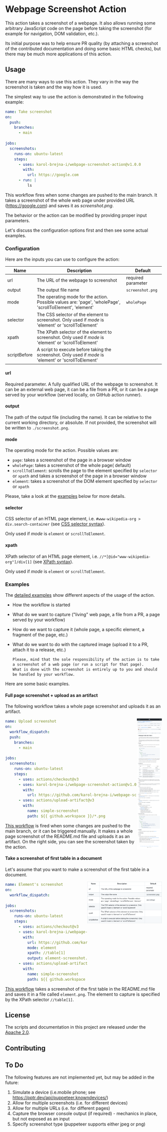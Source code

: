 # Webpage Screenshot Action

This action takes a screenshot of a webpage. 
It also allows running some arbitrary JavaScript code on the 
page before taking the screenshot (for example for navigation, DOM validation, etc.). 

Its initial purpose was to help ensure PR quality
(by  attaching a screenshot of the contributed documentation and doing some basic HTML checks), 
but there may be much more applications of this action. 

## Usage

There are many ways to use this action. 
They vary in the way the screenshot is taken and the way how it is used.

The simplest way to use the action is demonstrated in the following example:

```yaml
name: Take screenshot
on:
  push:
    branches:
      - main

jobs:
  screenshots:
    runs-on: ubuntu-latest
    steps:
      - uses: karol-brejna-i/webpage-screenshot-action@v1.0.0
        with:
          url: https://google.com
      - run: |
          ls
```

This workflow fires when some changes are pushed to the main branch. 
It takes a screenshot of the whole web page under provided URL (https://google.com) and saves it as _screenshot.png_.

The behavior or the action can be modified by providing proper input parameters.

Let's discuss the configuration options first and then see some actual examples. 

### Configuration

Here are the inputs you can use to configure the action:

| Name         | Description                                                                                               | Default            |
|--------------|-----------------------------------------------------------------------------------------------------------|--------------------|
| url          | The URL of the webpage to screenshot                                                                      | required parameter |
| output       | The output file name                                                                                      | `screenshot.png`   |
| mode         | The operating mode for the action. Possible values are: 'page', 'wholePage', 'scrollToElement', 'element' | `wholePage`        |
| selector     | The CSS selector of the element to screenshot. Only used if _mode_ is 'element' or 'scrollToElement'      |                    |
| xpath        | The XPath selector of the element to screenshot. Only used if _mode_ is 'element' or 'scrollToElement'    |                    |
| scriptBefore | A script to execute before taking the screenshot. Only used if _mode_ is 'element' or 'scrollToElement'   |                    |


#### url
Required parameter. A fully qualified URL of the webpage to screenshot.
It can be an external web page, it can be a file from a PR, or it can be a page served by your workflow (served locally, on GitHub action runner).

#### output
The path of the output file (including the name). It can be relative to the current working directory, or absolute.
If not provided, the screenshot will be written to `./screenshot.png`.

#### mode
The operating mode for the action. Possible values are:
- `page`: takes a screenshot of the page in a browser window
- `wholePage`: takes a screenshot of the whole page( default)
- `scrollToElement`: scrolls the page to the element specified by `selector` or `xpath`
   and takes a screenshot of the page in a browser window
- `element`: takes a screenshot of the DOM element specified by `selector` or `xpath`

Please, take a look at the [examples](#examples) below for more details.

#### selector
CSS selector of an HTML page element, i.e. `#www-wikipedia-org > div.search-container` (see [CSS selector syntax](https://developer.mozilla.org/en-US/docs/Web/CSS/CSS_Selectors)). 

Only used if _mode_ is `element` or `scrollToElement`.

#### xpath
XPath selector of an HTML page element, i.e. `//*[@id="www-wikipedia-org"]/div[1]` (see [XPath syntax](https://developer.mozilla.org/en-US/docs/Web/XPath)).

Only used if _mode_ is `element` or `scrollToElement`.

### Examples
The [detailed examples](examples/README.md) show different aspects of the usage of the action.
- How the workflow is started
- What do we want to capture ("living" web page, a file from a PR, a page served by your workflow)
- How do we want to capture it (whole page, a specific element, a fragment of the page, etc.) 
- What do we want to do with the captured image (upload it to a PR, attach it to a release, etc.)


      Please, mind that the sole responsibility of the action is to take 
      a screenshot of a web page (or run a script for that page). 
      What is done with the screenshot is entirely up to you and should be handled by your workflow.

Here are some basic examples.

#### Full page screenshot + upload as an artifact 
The following workflow takes a whole page screenshot and uploads it as an artifact.

<img src="assets/dedicated-chrome-screenshot.png" height="420" alt="My Image" align="right" style="float:right" />

```yaml
name: Upload screenshot
on:
  workflow_dispatch:
  push:
    branches:
      - main

jobs:
  screenshots:
    runs-on: ubuntu-latest
    steps:
      - uses: actions/checkout@v3
      - uses: karol-brejna-i/webpage-screenshot-action@v1.0.0
        with:
          url: https://github.com/karol-brejna-i/webpage-screenshot-action/blob/main/README.md
      - uses: actions/upload-artifact@v3
        with:
          name: simple-screenshot
          path: ${{ github.workspace }}/*.png
```

[This workflow](examples/upload_artifact.yml) is fired when some changes are pushed to the main branch, or it can be triggered manually.
It makes a whole page screenshot of the README.md file and uploads it as an artifact.
On the right side, you can see the screenshot taken by the action.


#### Take a screenshot of first table in a document
Let's assume that you want to make a screenshot of the first table in a document.

<img src="assets/element-screenshot.png" width="240" alt="My Image" align="right" style="float:right" />

```yaml
name: Element's screenshot
on:
  workflow_dispatch:

jobs:
  screenshots:
    runs-on: ubuntu-latest
    steps:
      - uses: actions/checkout@v3
      - uses: karol-brejna-i/webpage-screenshot-action@v1.0.0
        with:
          url: https://github.com/karol-brejna-i/webpage-screenshot-action/blob/main/README.md
          mode: element
          xpath: //table[1]
          output: element-screenshot.png
      - uses: actions/upload-artifact@v3
        with:
          name: simple-screenshot
          path: ${{ github.workspace }}/*.png
```

[This workflow](examples/element.yml) takes a screenshot of the first table in the README.md file and saves it in a file called `element.png`.
The element to capture is specified by the XPath selector `//table[1]`.

## License

The scripts and documentation in this project are released under the [Apache 2.0](LICENSE).

## Contributing

## To Do
The following features are not implemented yet, but may be added in the future:
1. Simulate a device (i.e.mobile phone; see https://pptr.dev/api/puppeteer.knowndevices/)
2. Allow for multiple screenshots (i.e. for different devices)
3. Allow for multiple URLs (i.e. for different pages)
4. Capture the browser console output (if required) - mechanics in place, but not exposed as an input
5. Specify screenshot type (puppeteer supports either jpeg or png)
